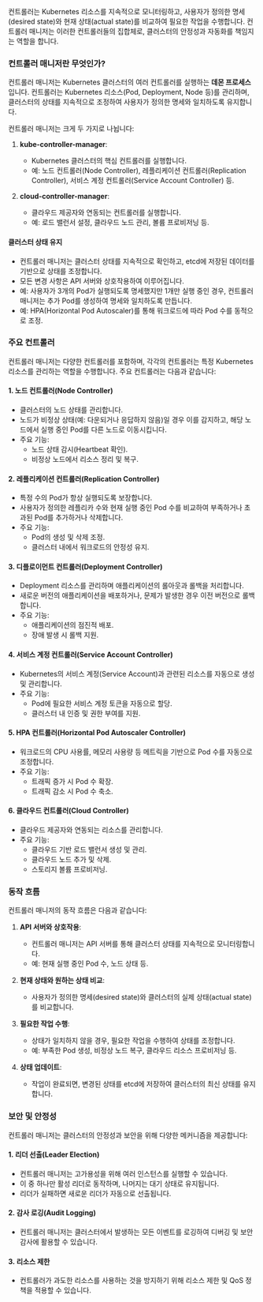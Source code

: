 컨트롤러는 Kubernetes 리소스를 지속적으로 모니터링하고, 사용자가 정의한 명세(desired state)와 현재 상태(actual state)를 비교하여 필요한 작업을 수행합니다. 컨트롤러 매니저는 이러한 컨트롤러들의 집합체로, 클러스터의 안정성과 자동화를 책임지는 역할을 합니다.

### 컨트롤러 매니저란 무엇인가?

컨트롤러 매니저는 Kubernetes 클러스터의 여러 컨트롤러를 실행하는 **데몬 프로세스**입니다. 컨트롤러는 Kubernetes 리소스(Pod, Deployment, Node 등)를 관리하며, 클러스터의 상태를 지속적으로 조정하여 사용자가 정의한 명세와 일치하도록 유지합니다.

컨트롤러 매니저는 크게 두 가지로 나뉩니다:

1. **kube-controller-manager**:
    - Kubernetes 클러스터의 핵심 컨트롤러를 실행합니다.
    - 예: 노드 컨트롤러(Node Controller), 레플리케이션 컨트롤러(Replication Controller), 서비스 계정 컨트롤러(Service Account Controller) 등.

2. **cloud-controller-manager**:
    - 클라우드 제공자와 연동되는 컨트롤러를 실행합니다.
    - 예: 로드 밸런서 설정, 클라우드 노드 관리, 볼륨 프로비저닝 등.

#### 클러스터 상태 유지

- 컨트롤러 매니저는 클러스터 상태를 지속적으로 확인하고, etcd에 저장된 데이터를 기반으로 상태를 조정합니다.
- 모든 변경 사항은 API 서버와 상호작용하여 이루어집니다.
- 예: 사용자가 3개의 Pod가 실행되도록 명세했지만 1개만 실행 중인 경우, 컨트롤러 매니저는 추가 Pod를 생성하여 명세와 일치하도록 만듭니다.
- 예: HPA(Horizontal Pod Autoscaler)를 통해 워크로드에 따라 Pod 수를 동적으로 조정.

### 주요 컨트롤러

컨트롤러 매니저는 다양한 컨트롤러를 포함하며, 각각의 컨트롤러는 특정 Kubernetes 리소스를 관리하는 역할을 수행합니다. 주요 컨트롤러는 다음과 같습니다:

#### 1. 노드 컨트롤러(Node Controller)

- 클러스터의 노드 상태를 관리합니다.
- 노드가 비정상 상태(예: 다운되거나 응답하지 않음)일 경우 이를 감지하고, 해당 노드에서 실행 중인 Pod를 다른 노드로 이동시킵니다.
- 주요 기능:
    - 노드 상태 감시(Heartbeat 확인).
    - 비정상 노드에서 리소스 정리 및 복구.

#### 2. 레플리케이션 컨트롤러(Replication Controller)

- 특정 수의 Pod가 항상 실행되도록 보장합니다.
- 사용자가 정의한 레플리카 수와 현재 실행 중인 Pod 수를 비교하여 부족하거나 초과된 Pod를 추가하거나 삭제합니다.
- 주요 기능:
    - Pod의 생성 및 삭제 조정.
    - 클러스터 내에서 워크로드의 안정성 유지.

#### 3. 디플로이먼트 컨트롤러(Deployment Controller)

- Deployment 리소스를 관리하며 애플리케이션의 롤아웃과 롤백을 처리합니다.
- 새로운 버전의 애플리케이션을 배포하거나, 문제가 발생한 경우 이전 버전으로 롤백합니다.
- 주요 기능:
    - 애플리케이션의 점진적 배포.
    - 장애 발생 시 롤백 지원.

#### 4. 서비스 계정 컨트롤러(Service Account Controller)

- Kubernetes의 서비스 계정(Service Account)과 관련된 리소스를 자동으로 생성 및 관리합니다.
- 주요 기능:
    - Pod에 필요한 서비스 계정 토큰을 자동으로 할당.
    - 클러스터 내 인증 및 권한 부여를 지원.

#### 5. HPA 컨트롤러(Horizontal Pod Autoscaler Controller)

- 워크로드의 CPU 사용률, 메모리 사용량 등 메트릭을 기반으로 Pod 수를 자동으로 조정합니다.
- 주요 기능:
    - 트래픽 증가 시 Pod 수 확장.
    - 트래픽 감소 시 Pod 수 축소.

#### 6. 클라우드 컨트롤러(Cloud Controller)

- 클라우드 제공자와 연동되는 리소스를 관리합니다.
- 주요 기능:
    - 클라우드 기반 로드 밸런서 생성 및 관리.
    - 클라우드 노드 추가 및 삭제.
    - 스토리지 볼륨 프로비저닝.


### 동작 흐름

컨트롤러 매니저의 동작 흐름은 다음과 같습니다:

1. **API 서버와 상호작용**:
    - 컨트롤러 매니저는 API 서버를 통해 클러스터 상태를 지속적으로 모니터링합니다.
    - 예: 현재 실행 중인 Pod 수, 노드 상태 등.

2. **현재 상태와 원하는 상태 비교**:
    - 사용자가 정의한 명세(desired state)와 클러스터의 실제 상태(actual state)를 비교합니다.

3. **필요한 작업 수행**:
    - 상태가 일치하지 않을 경우, 필요한 작업을 수행하여 상태를 조정합니다.
    - 예: 부족한 Pod 생성, 비정상 노드 복구, 클라우드 리소스 프로비저닝 등.

4. **상태 업데이트**:
    - 작업이 완료되면, 변경된 상태를 etcd에 저장하여 클러스터의 최신 상태를 유지합니다.

### 보안 및 안정성

컨트롤러 매니저는 클러스터의 안정성과 보안을 위해 다양한 메커니즘을 제공합니다:

#### 1. 리더 선출(Leader Election)

- 컨트롤러 매니저는 고가용성을 위해 여러 인스턴스를 실행할 수 있습니다.
- 이 중 하나만 활성 리더로 동작하며, 나머지는 대기 상태로 유지됩니다.
- 리더가 실패하면 새로운 리더가 자동으로 선출됩니다.

#### 2. 감사 로깅(Audit Logging)

- 컨트롤러 매니저는 클러스터에서 발생하는 모든 이벤트를 로깅하여 디버깅 및 보안 감사에 활용할 수 있습니다.

#### 3. 리소스 제한

- 컨트롤러가 과도한 리소스를 사용하는 것을 방지하기 위해 리소스 제한 및 QoS 정책을 적용할 수 있습니다.


